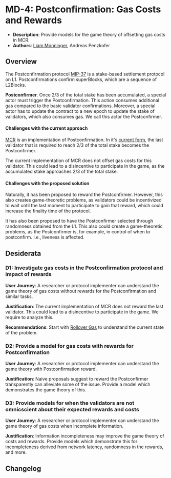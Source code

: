 # MD-4: Postconfirmation: Gas Costs and Rewards

- **Description**: Provide models for the game theory of offsetting gas costs in MCR.
- **Authors**: [Liam Monninger](mailto:liam@movementlabs.xyz), Andreas Penzkofer

## Overview

The Postconfirmation protocol [MIP-37](https://github.com/movementlabsxyz/MIP/blob/mip/MCR/MIP/mip-37/README.md) is a stake-based settlement protocol on L1. Postconfirmations confirm superBlocks, which are a sequence of L2Blocks.

**Postconfirmer**. Once 2/3 of the total stake has been accumulated, a special actor must trigger the Postconfirmation. This action consumes additional gas compared to the basic validator confirmations. Moreover, a special actor has to update the contract to a new epoch to update the stake of validators, which also consumes gas. We call this actor the Postconfirmer.

#### Challenges with the current approach

[MCR](https://github.com/movementlabsxyz/movement/tree/main/protocol-units/settlement/mcr) is an implementation of Postconfirmation. In it's [current form](https://github.com/movementlabsxyz/movement/tree/baa83356a14d44fd4e8346e1eddfc184cebc17d3/protocol-units/settlement/mcr), the last validator that is required to reach 2/3 of the total stake becomes the Postconfirmer.

The current implementation of MCR does not offset gas costs for this validator. This could lead to a disincentive to participate in the game, as the accumulated stake approaches 2/3 of the total stake.

#### Challenges with the proposed solution

Naturally, it has been proposed to reward the Postconfirmer. However, this also creates game-theoretic problems, as validators could be incentivized to wait until the last moment to participate to gain that reward, which could increase the finality time of the protocol.

It has also been proposed to have the Postconfirmer selected through randomness obtained from the L1. This also could create a game-theoretic problems, as the Postconfirmer is, for example, in control of when to postconfirm. I.e., liveness is affected.

## Desiderata

### D1: Investigate gas costs in the Postconfirmation protocol and impact of rewards

**User Journey**:
A researcher or protocol implementer can understand the game theory of gas costs without rewards for the Postconfirmation and similar tasks.

**Justification**:
The current implementation of MCR does not reward the last validator. This could lead to a disincentive to participate in the game. We require to analyze this.

**Recommendations**:
Start with [Rollover Gas](./rollover-gas.md) to understand the current state of the problem.

### D2: Provide a model for gas costs with rewards for Postconfirmation

**User Journey**: A researcher or protocol implementer can understand the game theory with Postconfirmation reward.

**Justification**: Naive proposals suggest to reward the Postconfirmer transparently can alleviate some of the issue. Provide a model which demonstrates the game theory of this.

### D3: Provide models for when the validators are not omnicscient about their expected rewards and costs

**User Journey**:
A researcher or protocol implementer can understand the game theory of gas costs when  incomplete information.

**Justification**:
Information incompleteness may improve the game theory of costs and rewards. Provide models which demonstrate this for incompleteness derived from network latency, randomness in the rewards, and more.

## Changelog
